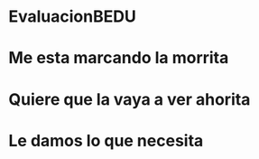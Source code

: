 # EvaluacionBEDU
 
 # Me esta marcando la morrita
 # Quiere que la vaya a ver ahorita 
 # Le damos lo que necesita